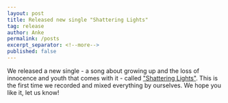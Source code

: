 ```yaml
---
layout: post
title: Released new single "Shattering Lights"
tag: release
author: Anke
permalink: /posts
excerpt_separator: <!--more-->
published: false
---
```

We released a new single - a song about growing up and the loss of innocence and youth that comes with it - called ["Shattering Lights"](/Music.html). This is the first time we recorded and mixed everything by ourselves. We hope you like it, let us know!

<!--more-->
